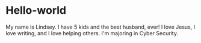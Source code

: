 # Hello-world
My name is Lindsey.
I have 5 kids and the best husband, ever!
I love Jesus, I love writing, and I love helping others. 
I'm majoring in Cyber Security.
